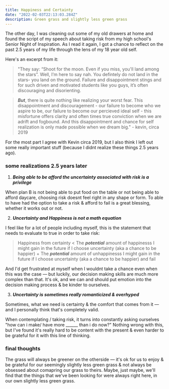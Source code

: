 ```yaml
---
title: Happiness and Certainty
date: "2022-02-03T22:13:03.284Z"
description: Green grass and slightly less green grass
---
```


The other day, I was cleaning out some of my old drawers at home and found the script of my speech about taking risk from my high school's Senior Night of Inspiration. As I read it again, I got a chance to reflect on the past 2.5 years of my life through the lens of my 18 year old self. 

Here's an excerpt from it:  

> "They say: “Shoot for the moon. Even if you miss, you'll land among the stars”. Well, I’m here to say nah. You defintely do not land in the stars- you land on the ground. Failure and disappointment stings and for such driven and motivated students like you guys, it’s often discouraging and disorienting. 

> ***But***, there is quite nothing like realizing your worst fear. This disappointment and discouragement - our failure to become who we aspire to be, our failure to become our percieved ideal self - this misfortune offers clarity and often times true conviction when we are adrift and fogbound. And this disappointment and chance for self realization is only made possible when we dream big." - kevin, circa 2019


For the most part I agree with Kevin circa 2019, but I also think I left out some really important stuff (because I didnt realize these things 2.5 years ago).

### some realizations 2.5 years later

1. ***Being able to be afford the uncertainty associated with risk is a privilege***

When plan B is not being able to put food on the table or not being able to afford daycare, choosing risk doesnt feel right in any shape or form. To able to have had the option to take a risk & afford to fail is a great blessing, whether it works out or not. 

2. ***Uncertainty and Happiness is not a math equation***

I feel like for a lot of people including myself, this is the statement that needs to evaluate to true in order to take risk: 

> Happiness from certainty < The ***potential*** amount of happinesss I might gain in the future if I choose uncertainty (aka a chance to be happier) + The ***potential*** amount of unhappinesss I might gain in the future if I choose uncertainty (aka a chance to be happier) and fail

And I'd get frustrated at myself when I wouldnt take a chance even when this was the case — but luckily, our decision making skills are much more complex than that. It's ok, and we can and should put emotion into the decision making process & be kinder to ourselves.

3. ***Uncertainty is sometimes really romanticized & overhyped***

Sometimes, what we need is certainty & the comfort that comes from it — and I personally think that's completely valid. 

When contemplating / taking risk, it turns into constantly asking ourselves "how can i make/ have more ______ than i do now?" Nothing wrong with this, but I've found it's really hard to be content with the present & even harder to be grateful for it with this line of thinking. 


### final thoughts

The grass will always be greener on the otherside — it's ok for us to enjoy & be grateful for our seemingly slightly less green grass & not always be obsessed about comapring our grass to theirs. Maybe, just maybe, we'll find that the things that we've been looking for were always right here, in our own slightly less green grass.
